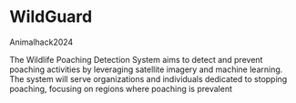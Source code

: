 # WildGuard
Animalhack2024

The Wildlife Poaching Detection System aims to detect and prevent poaching activities by leveraging satellite imagery and machine learning. The system will serve organizations and individuals dedicated to stopping poaching, focusing on regions where poaching is prevalent
